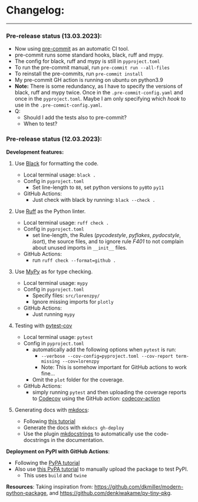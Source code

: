 # Changelog:

---
### Pre-release status (13.03.2023):
- Now using [pre-commit](https://pre-commit.com/) as an automatic CI tool.
- pre-commit runs some standard hooks, black, ruff and mypy.
- The config for black, ruff and mypy is still in `pyproject.toml`
- To run the pre-commit manual, run `pre-commit run --all-files`
- To reinstall the pre-commits, run `pre-commit install`
- My pre-commit GH action is running on ubuntu on python3.9
- **Note:** There is some redundancy, as I have to specify the versions of
    black, ruff and mypy twice. Once in the `.pre-commit-config.yaml` and once in the
    `pyproject.toml`.
  Maybe I am only specifying which *hook* to use in the `.pre-commit-config.yaml`.
- Q:
  - Should I add the tests also to pre-commit?
  - When to test?


### Pre-release status (12.03.2023):

**Development features:**

1. Use [Black](https://github.com/psf/black) for formatting the code.
    - Local terminal usage: `black .`
    - Config in `pyproject.toml`
      - Set line-length to `88`, set python versions to `py8`to `py11`
    - GitHub Actions:
      - Just check with black by running: `black --check .`

2. Use [Ruff](https://github.com/charliermarsh/ruff) as the Python linter.
   - Local terminal usage: `ruff check .`
   - Config in `pyproject.toml`
     - set line-length, the Rules (*pycodestyle*, *pyflakes*, *pydocstyle*, *isort*),
      the source files, and to ignore rule *F401* to not complain about unused imports
      in `__init__` files.
   - GitHub Actions:
     - run `ruff check --format=github .`

3. Use [MyPy](https://github.com/python/mypy) as for type checking.
   - Local terminal usage: `mypy`
   - Config in `pyproject.toml`
     - Specify files: `src/lorenzpy/`
     - Ignore missing imports for `plotly`
   - GitHub Actions:
     - Just running `mypy`

4. Testing with [pytest-cov](https://github.com/pytest-dev/pytest-cov)
   - Local terminal usage: `pytest`
   - Config in `pyproject.toml`
     - automatically add the following options when `pytest` is run:
       - `--verbose --cov-config=pyproject.toml --cov-report term-missing --cov=lorenzpy`
       - Note: This is somehow important for GitHub actions to work fine...
     - Omit the `plot` folder for the coverage.
   - GitHub Actions:
     - simply running `pytest` and then uploading the coverage reports to [Codecov](https://about.codecov.io/)
     using the GitHub action: [codecov-action](https://github.com/codecov/codecov-action)

5. Generating docs with [mkdocs](https://github.com/mkdocs/mkdocs):
   - Following [this tutorial](https://realpython.com/python-project-documentation-with-mkdocs/)
   - Generate the docs with `mkdocs gh-deploy`
   - Use the plugin [mkdocstrings](https://github.com/mkdocstrings/mkdocstrings) to
   automatically use the code-docstrings in the documentation.

**Deployment on PyPI with GitHub Actions**:
- Following the [PyPA tutorial](https://packaging.python.org/en/latest/guides/publishing-package-distribution-releases-using-github-actions-ci-cd-workflows/)
- Also use [this PyPA tutorial](https://packaging.python.org/en/latest/tutorials/packaging-projects/) to manually upload the package to test PyPI.
    - This uses `build` and `twine`

**Resources**:
Taking inspiration from:
 https://github.com/dkmiller/modern-python-package, and
https://github.com/denkiwakame/py-tiny-pkg.

